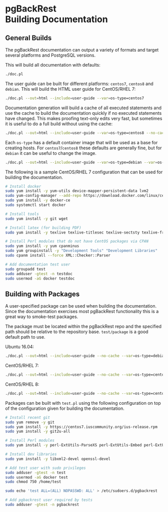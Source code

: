 # pgBackRest <br/> Building Documentation

## General Builds

The pgBackRest documentation can output a variety of formats and target several platforms and PostgreSQL versions.

This will build all documentation with defaults:
```bash
./doc.pl
```
The user guide can be built for different platforms: `centos7`, `centos8` and `debian`. This will build the HTML user guide for CentOS/RHEL 7:
```bash
./doc.pl --out=html --include=user-guide --var=os-type=centos7
```
Documentation generation will build a cache of all executed statements and use the cache to build the documentation quickly if no executed statements have changed. This makes proofing text-only edits very fast, but sometimes it is useful to do a full build without using the cache:
```bash
./doc.pl --out=html --include=user-guide --var=os-type=centos8 --no-cache
```
Each `os-type` has a default container image that will be used as a base for creating hosts. For `centos7`/`centos8` these defaults are generally fine, but for `debian` it can be useful to change the image.
```bash
./doc.pl --out=html --include=user-guide --var=os-type=debian --var=os-image=debian:9
```
The following is a sample CentOS/RHEL 7 configuration that can be used for building the documentation.
```bash
# Install docker
sudo yum install -y yum-utils device-mapper-persistent-data lvm2
sudo yum-config-manager --add-repo https://download.docker.com/linux/centos/docker-ce.repo
sudo yum install -y docker-ce
sudo systemctl start docker

# Install tools
sudo yum install -y git wget

# Install latex (for building PDF)
sudo yum install -y texlive texlive-titlesec texlive-sectsty texlive-framed texlive-epstopdf ghostscript

# Install Perl modules that do not have CentOS packages via CPAN
sudo yum install -y yum cpanminus
sudo yum groupinstall -y "Development Tools" "Development Libraries"
sudo cpanm install --force XML::Checker::Parser

# Add documentation test user
sudo groupadd test
sudo adduser -gtest -n testdoc
sudo usermod -aG docker testdoc
```

## Building with Packages

A user-specified package can be used when building the documentation. Since the documentation exercises most pgBackRest functionality this is a great way to smoke-test packages.

The package must be located within the pgBackRest repo and the specified path should be relative to the repository base. `test/package` is a good default path to use.

Ubuntu 16.04:
```bash
./doc.pl --out=html --include=user-guide --no-cache --var=os-type=debian --var=os-image=ubuntu:16.04 --var=package=test/package/pgbackrest_2.08-0_amd64.deb
```
CentOS/RHEL 7:
```bash
./doc.pl --out=html --include=user-guide --no-cache --var=os-type=centos7 --var=package=test/package/pgbackrest-2.08-1.el7.x86_64.rpm
```
CentOS/RHEL 8:
```bash
./doc.pl --out=html --include=user-guide --no-cache --var=os-type=centos8 --var=package=test/package/pgbackrest-2.08-1.el8.x86_64.rpm
```
Packages can be built with `test.pl` using the following configuration on top of the configuration given for building the documentation.
```bash
# Install recent git
sudo yum remove -y git
sudo yum install -y https://centos7.iuscommunity.org/ius-release.rpm
sudo yum install -y git2u-all

# Install Perl modules
sudo yum install -y perl-ExtUtils-ParseXS perl-ExtUtils-Embed perl-ExtUtils-MakeMaker perl-YAML-LibYAML

# Install dev libraries
sudo yum install -y libxml2-devel openssl-devel

# Add test user with sudo privileges
sudo adduser -gtest -n test
sudo usermod -aG docker test
sudo chmod 750 /home/test

sudo echo 'test ALL=(ALL) NOPASSWD: ALL' > /etc/sudoers.d/pgbackrest

# Add pgbackrest user required by tests
sudo adduser -gtest -n pgbackrest
```
